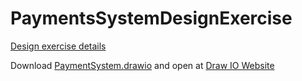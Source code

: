# PaymentsSystemDesignExercise
[Design exercise details](./DesignExercise.pdf)

Download [PaymentSystem.drawio](./PaymentSystem.drawio) and open at [Draw IO Website]([http://example.com](https://app.diagrams.net/))

